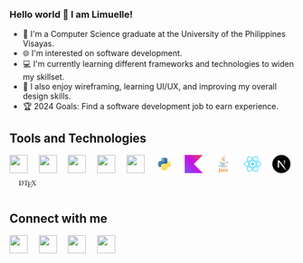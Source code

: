 ### Hello world 👋 I am Limuelle!

- 🏫 I'm a Computer Science graduate at the University of the Philippines Visayas.
- 🌐 I'm interested on software development. 
- 💻 I'm currently learning different frameworks and technologies to widen my skillset.
- 🎨 I also enjoy wireframing, learning UI/UX, and improving my overall design skills.
- 🏆 2024 Goals: Find a software development job to earn experience.
<!-- - ⚡ Fun Fact: I usually go by Lim and when it is added to my last name, it becomes a palindrome, thus, my username 😉 -->

## Tools and Technologies
<span><img height="32" width="32" src="https://cdn.jsdelivr.net/gh/devicons/devicon/icons/vscode/vscode-original.svg" /></span>
&nbsp;
&nbsp;
<span><img height="32" width="32" src="https://cdn.jsdelivr.net/gh/devicons/devicon/icons/html5/html5-original.svg" /></span>
&nbsp;
&nbsp;
<span><img height="32" width="32" src="https://cdn.jsdelivr.net/gh/devicons/devicon/icons/css3/css3-original.svg" /></span>
&nbsp;
&nbsp;
<span><img height="32" width="32" src="https://cdn.jsdelivr.net/gh/devicons/devicon/icons/javascript/javascript-original.svg" /></span>
&nbsp;
&nbsp;
<span><img height="32" width="32" src="https://cdn.jsdelivr.net/gh/devicons/devicon/icons/git/git-original.svg" /></span>
&nbsp;
&nbsp;
<span><img height="32" width="32" src="https://raw.githubusercontent.com/github/explore/80688e429a7d4ef2fca1e82350fe8e3517d3494d/topics/python/python.png" /></span>
&nbsp;
&nbsp;
<span><img height="32" width="32" src="https://raw.githubusercontent.com/github/explore/4479d2a2c854198cb00160f8593519c14dc3b905/topics/kotlin/kotlin.png" /></span>
&nbsp;
&nbsp;
<span><img height="32" width="32" src="https://raw.githubusercontent.com/github/explore/5b3600551e122a3277c2c5368af2ad5725ffa9a1/topics/java/java.png" /></span>
&nbsp;
&nbsp;
<span><img height="32" width="32" src="https://github.com/devicons/devicon/blob/v2.15.1/icons/react/react-original.svg" /></span>
&nbsp;
&nbsp;
<span><img height="32" width="32" src="https://github.com/devicons/devicon/blob/v2.15.1/icons/nextjs/nextjs-original.svg" /></span>
&nbsp;
&nbsp;
<span><img height="32" width="32" src="https://github.com/devicons/devicon/blob/v2.15.1/icons/latex/latex-original.svg" /></span>
&nbsp;
&nbsp;

## Connect with me
<a href="https://www.linkedin.com/in/limuelle-alamil/"><img height="32" width="32" src="https://cdn.jsdelivr.net/npm/simple-icons@v6/icons/linkedin.svg" /></a>
&nbsp;
&nbsp;
<a href="https://www.instagram.com/invites/contact/?i=dpndkdukp4uo&utm_content=nkwvnqo"><img height="32" width="32" src="https://cdn.jsdelivr.net/npm/simple-icons@v6/icons/instagram.svg" /></a>
&nbsp;
&nbsp;
<a href="https://www.facebook.com/profile.php?id=100007186186646"><img height="32" width="32" src="https://cdn.jsdelivr.net/npm/simple-icons@v6/icons/facebook.svg" /></a>
&nbsp;
&nbsp;
<a href="https://twitter.com/lim_ala_mil?t=cdArRbngv-k2rfj_W_JIQQ&s=09"><img height="32" width="32" src="https://cdn.jsdelivr.net/npm/simple-icons@v6/icons/twitter.svg" /></a>
&nbsp;
&nbsp;

<!--
**palimdrome/palimdrome** is a ✨ _special_ ✨ repository because its `README.md` (this file) appears on your GitHub profile.

Here are some ideas to get you started:

- 🔭 I’m currently working on ...
- 🌱 I’m currently learning ...
- 👯 I’m looking to collaborate on ...
- 🤔 I’m looking for help with ...
- 💬 Ask me about ...
- 📫 How to reach me: ...
- 😄 Pronouns: ...
- ⚡ Fun fact: ...

Tutorial I used: https://youtu.be/n6d4KHSKqGk
-->
